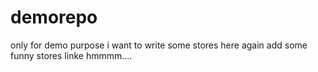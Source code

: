 # demorepo
only for demo purpose 
i want to write some stores here
again add some funny stores linke hmmmm....
